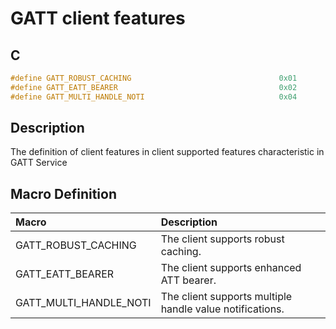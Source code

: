 # GATT client features

## C

```c
#define GATT_ROBUST_CACHING                                 0x01
#define GATT_EATT_BEARER                                    0x02
#define GATT_MULTI_HANDLE_NOTI                              0x04
```

## Description

The definition of client features in client supported features characteristic in GATT Service

## Macro Definition

|Macro|Description|
|:---|:---|
|GATT_ROBUST_CACHING|The client supports robust caching.|
|GATT_EATT_BEARER|The client supports enhanced ATT bearer.|
|GATT_MULTI_HANDLE_NOTI|The client supports multiple handle value notifications.|

